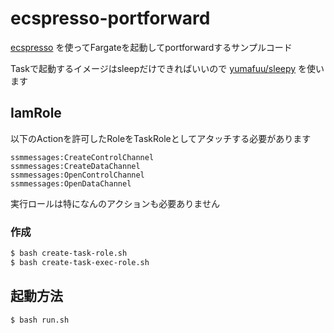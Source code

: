 # ecspresso-portforward


[ecspresso](https://github.com/kayac/ecspresso) を使ってFargateを起動してportforwardするサンプルコード

Taskで起動するイメージはsleepだけできればいいので [yumafuu/sleepy](https://github.com/YumaFuu/docker-sleepy) を使います

## IamRole

以下のActionを許可したRoleをTaskRoleとしてアタッチする必要があります
```
ssmmessages:CreateControlChannel
ssmmessages:CreateDataChannel
ssmmessages:OpenControlChannel
ssmmessages:OpenDataChannel
```

実行ロールは特になんのアクションも必要ありません

### 作成

```bash
$ bash create-task-role.sh
$ bash create-task-exec-role.sh
```

## 起動方法

```bash
$ bash run.sh
```

